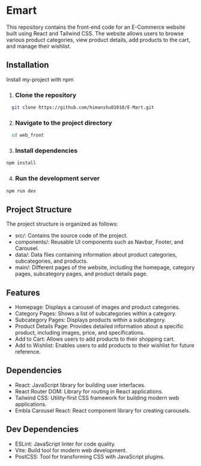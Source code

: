# Emart

This repository contains the front-end code for an E-Commerce website built using React and Tailwind CSS. The website allows users to browse various product categories, view product details, add products to the cart, and manage their wishlist.
## Installation

Install my-project with npm

1. ### Clone the repository
```bash
  git clone https://github.com/himanshu01010/E-Mart.git
```
2. ### Navigate to the project directory
```bash
  cd web_front
```
3. ### Install dependencies
```bash
npm install
```
4. ### Run the development server
```bash
npm run dev
```
    
## Project Structure
The project structure is organized as follows:

- src/: Contains the source code of the project.
- components/: Reusable UI components such as Navbar, Footer, and Carousel.
- data/: Data files containing information about product categories, subcategories, and products.
- main/: Different pages of the website, including the homepage, category pages, subcategory pages, and product details page.
## Features
- Homepage: Displays a carousel of images and product categories.
- Category Pages: Shows a list of subcategories within a category.
- Subcategory Pages: Displays products within a subcategory.
- Product Details Page: Provides detailed information about a specific product, including images, price, and specifications.
- Add to Cart: Allows users to add products to their shopping cart.
- Add to Wishlist: Enables users to add products to their wishlist for future reference.

## Dependencies
- React: JavaScript library for building user interfaces.
- React Router DOM: Library for routing in React applications.
- Tailwind CSS: Utility-first CSS framework for building modern web applications.
- Embla Carousel React: React component library for creating carousels.
## Dev Dependencies

- ESLint: JavaScript linter for code quality.
- Vite: Build tool for modern web development.
- PostCSS: Tool for transforming CSS with JavaScript plugins.